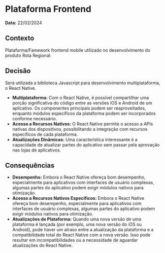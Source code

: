 # Plataforma Frontend

**Data:** 22/02/2024

## Contexto
Plataforma/Famework frontend mobile utilizado no desenvolvimento do produto Rota Regional.

## Decisão
Será utilizada a biblioteca Javascript para desenvolvimento multiplataforma, o React Native.

- **Multiplataforma:**  Com o React Native, é possível compartilhar uma porção significativa do código entre as versões iOS e Android de um aplicativo. Os componentes principais podem ser reaproveitados, enquanto módulos específicos da plataforma podem ser incorporados conforme necessário.
- **Acesso a Recursos Nativos:** O React Native permite o acesso a APIs nativas dos dispositivos, possibilitando a integração com recursos específicos de cada plataforma.
- **Atualizações Dinâmicas:** Uma característica interessante é a capacidade de atualizar partes do aplicativo sem passar pela aprovação nas lojas de aplicativos.

## Consequências

- **Desempenho:** Embora o React Native ofereça bom desempenho, especialmente para aplicativos com interfaces de usuário complexas, algumas partes do aplicativo podem exigir módulos nativos para otimização.
- **Acesso a Recursos Nativos Específicos:** Embora o React Native ofereça bom desempenho, especialmente para aplicativos com interfaces de usuário complexas, algumas partes do aplicativo podem exigir módulos nativos para otimização.
- **Atualizações de Plataforma:** Quando uma nova versão de uma plataforma é lançada (por exemplo, uma nova versão do iOS ou Android), pode haver um atraso entre a atualização da plataforma e a compatibilidade total do React Native com a nova versão. Isso pode resultar em incompatibilidades ou a necessidade de aguardar atualizações do React Native.
